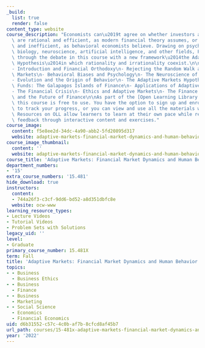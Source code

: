 ```yaml
---
_build:
  list: true
  render: false
content_type: website
course_description: "Economists can\u2019t agree on whether investors and markets\
  \ are rational and efficient, as modern financial theory assumes, or irrational\
  \ and inefficient, as behavioral economists believe. Drawing on psychology, evolutionary\
  \ biology, neuroscience, artificial intelligence, and other fields, Prof. Lo cuts\
  \ through the debate in this course with a new framework\u2014the Adaptive Markets\
  \ Hypothesis\u2014in which rationality and irrationality coexist.\n\nTopics:\n\n\
  - Introduction and Financial Orthodoxy\n- Rejecting the Random Walk and Efficient\
  \ Markets\n- Behavioral Biases and Psychology\n- The Neuroscience of Decision-Making\n\
  - Evolution and the Origin of Behavior\n- The Adaptive Markets Hypothesis\n- Hedge\
  \ Funds: The Galapagos Islands of Finance\n- Applications of Adaptive Markets\n\
  - The Financial Crisis\n- Ethics and Adaptive Markets\n- The Finance of the Future\
  \ and the Future of Finance\n\nAs part of the [Open Learning Library (OLL)](https://openlearninglibrary.mit.edu/),\
  \ this course is free to use. You have the option to sign up and enroll if you want\
  \ to track your progress, or you can view and use all the materials without enrolling.\
  \ Resources on OLL allow learners to learn at their own pace while receiving immediate\
  \ feedback through interactive content and exercises."
course_image:
  content: f5e8ee2d-34dc-4a90-abb2-5fd20895d317
  website: adaptive-markets-financial-market-dynamics-and-human-behavior
course_image_thumbnail:
  content: ''
  website: adaptive-markets-financial-market-dynamics-and-human-behavior
course_title: 'Adaptive Markets: Financial Market Dynamics and Human Behavior'
department_numbers:
- '15'
extra_course_numbers: '15.481'
hide_download: true
instructors:
  content:
  - 744a26f3-c3cf-9dd6-bd52-a8d351dbfc8e
  website: ocw-www
learning_resource_types:
- Lecture Videos
- Tutorial Videos
- Problem Sets with Solutions
legacy_uid: ''
level:
- Graduate
primary_course_number: 15.481X
term: Fall
title: 'Adaptive Markets: Financial Market Dynamics and Human Behavior'
topics:
- - Business
  - Business Ethics
- - Business
  - Finance
- - Business
  - Marketing
- - Social Science
  - Economics
  - Financial Economics
uid: d6b31552-c57c-4c0b-af7b-8cfcd8af45b7
url_path: courses/15-481x-adaptive-markets-financial-market-dynamics-and-human-behavior-fall-2022
year: '2022'
---
```

